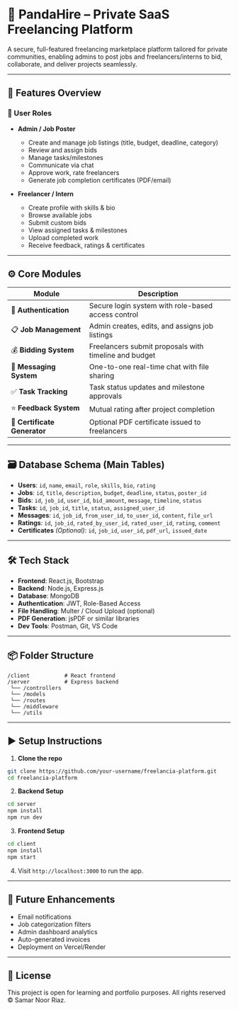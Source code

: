 # 🚀 PandaHire – Private SaaS Freelancing Platform

A secure, full-featured freelancing marketplace platform tailored for private communities, enabling admins to post jobs and freelancers/interns to bid, collaborate, and deliver projects seamlessly.

---

## 🧩 Features Overview

### 👤 User Roles
- **Admin / Job Poster**
  - Create and manage job listings (title, budget, deadline, category)
  - Review and assign bids
  - Manage tasks/milestones
  - Communicate via chat
  - Approve work, rate freelancers
  - Generate job completion certificates (PDF/email)

- **Freelancer / Intern**
  - Create profile with skills & bio
  - Browse available jobs
  - Submit custom bids
  - View assigned tasks & milestones
  - Upload completed work
  - Receive feedback, ratings & certificates

---

## ⚙️ Core Modules

| Module               | Description |
|----------------------|-------------|
| 🔐 **Authentication** | Secure login system with role-based access control |
| 📋 **Job Management** | Admin creates, edits, and assigns job listings |
| 💰 **Bidding System** | Freelancers submit proposals with timeline and budget |
| 💬 **Messaging System** | One-to-one real-time chat with file sharing |
| ✅ **Task Tracking** | Task status updates and milestone approvals |
| ⭐ **Feedback System** | Mutual rating after project completion |
| 📄 **Certificate Generator** | Optional PDF certificate issued to freelancers |

---

## 🗃️ Database Schema (Main Tables)

- **Users**: `id`, `name`, `email`, `role`, `skills`, `bio`, `rating`
- **Jobs**: `id`, `title`, `description`, `budget`, `deadline`, `status`, `poster_id`
- **Bids**: `id`, `job_id`, `user_id`, `bid_amount`, `message`, `timeline`, `status`
- **Tasks**: `id`, `job_id`, `title`, `status`, `assigned_user_id`
- **Messages**: `id`, `job_id`, `from_user_id`, `to_user_id`, `content`, `file_url`
- **Ratings**: `id`, `job_id`, `rated_by_user_id`, `rated_user_id`, `rating`, `comment`
- **Certificates** *(Optional)*: `id`, `job_id`, `user_id`, `pdf_url`, `issued_date`

---

## 🛠️ Tech Stack

- **Frontend**: React.js, Bootstrap
- **Backend**: Node.js, Express.js
- **Database**: MongoDB
- **Authentication**: JWT, Role-Based Access
- **File Handling**: Multer / Cloud Upload (optional)
- **PDF Generation**: jsPDF or similar libraries
- **Dev Tools**: Postman, Git, VS Code

---

## 📦 Folder Structure

```
/client           # React frontend
/server           # Express backend
 └── /controllers
 └── /models
 └── /routes
 └── /middleware
 └── /utils
```

---

## ▶️ Setup Instructions

1. **Clone the repo**
```bash
git clone https://github.com/your-username/freelancia-platform.git
cd freelancia-platform
```

2. **Backend Setup**
```bash
cd server
npm install
npm run dev
```

3. **Frontend Setup**
```bash
cd client
npm install
npm start
```

4. Visit `http://localhost:3000` to run the app.

---

## 🧪 Future Enhancements

- Email notifications
- Job categorization filters
- Admin dashboard analytics
- Auto-generated invoices
- Deployment on Vercel/Render

---

## 📃 License

This project is open for learning and portfolio purposes. All rights reserved © Samar Noor Riaz.
